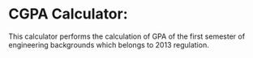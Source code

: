 # CGPA Calculator: 
This calculator performs the calculation of GPA of the first semester of engineering backgrounds which belongs to 2013 regulation. 
